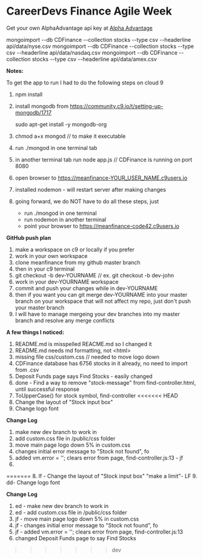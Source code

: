 <h1>CareerDevs Finance Agile Week</h1>
<p>Get your own AlphaAdvantage api key at <a href="https://www.alphavantage.co/">Alpha Advantage</a></p>

mongoimport --db CDFinance --collection stocks --type csv --headerline api/data/nyse.csv
mongoimport --db CDFinance --collection stocks --type csv --headerline api/data/nasdaq.csv
mongoimport --db CDFinance --collection stocks --type csv --headerline api/data/amex.csv

__Notes:__

To get the app to run I had to do the following steps on cloud 9
1. npm install
2. install mongodb from https://community.c9.io/t/setting-up-mongodb/1717
   
    sudo apt-get install -y mongodb-org
3. chmod a+x mongod  // to make it executable
4. run ./mongod in one terminal tab
5. in another terminal tab run node app.js  // CDFinance is running on port 8080 
6. open browser to https://meanfinance-YOUR_USER_NAME.c9users.io
7. installed nodemon - will restart server after making changes
8. going forward, we do NOT have to do all these steps, just
   *  run ./mongod in one terminal
   *  run nodemon in another terminal
   *  point your browser to https://meanfinance-code42.c9users.io

__GitHub push plan__

1. make a workspace on c9 or locally if you prefer
2. work in your own workspace
3. clone meanfinance from my github master branch
4. then in your c9 terminal
5. git checkout -b dev-YOURNAME   // ex. git checkout -b dev-john
6. work in your dev-YOURNAME workspace 
7. commit and push your changes while in dev-YOURNAME
8. then if you want you can git merge dev-YOURNAME into your master branch on your workspace
    that will not affect my repo, just don't push your master branch
9. I will have to manage mergeing your dev branches into my master branch
    and resolve any merge conflicts




__A few things I noticed:__

1. README.md is misspelled REACME.md so I changed it
2. README.md needs md formatting, not &lt;html&gt;
3. missing file css/custom.css  // needed to move logo down  
4. CDFinance database has 6756 stocks in it already, no need to import from .csv
5. Deposit Funds page says Find Stocks - easily changed
6. done - Find a way to remove "stock-message" from find-controller.html, until successful response
7. ToUpperCase() for stock symbol, find-controller
<<<<<<< HEAD
8. Change the layout of "Stock input box"
9. Change logo font

__Change Log__

1. make new dev branch to work in
2. add custom.css file in /public/css folder
3. move main page logo down 5% in custom.css
4. changes initial error message to "Stock not found", fo
5. added vm.error = ''; clears error from page, find-controller.js:13 - jf
6. 
=======
8. lf - Change the layout of "Stock input box" "make a limit"- LF
9. dd- Change logo font

__Change Log__

1. ed - make new dev branch to work in
2. ed - add custom.css file in /public/css folder
3. jf - move main page logo down 5% in custom.css
4. jf - changes initial error message to "Stock not found", fo
5. jf - added vm.error = ''; clears error from page, find-controller.js:13
6.  changed Deposit Funds page to say Find Stocks
>>>>>>> dev
